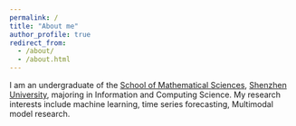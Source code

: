 ```yaml
---
permalink: /
title: "About me"
author_profile: true
redirect_from: 
  - /about/
  - /about.html
---
```


I am an undergraduate of the [School of Mathematical Sciences](https://math.szu.edu.cn), [Shenzhen University](https://www.szu.edu.cn), majoring in Information and Computing Science. My research interests include machine learning, time series forecasting, Multimodal model research.


